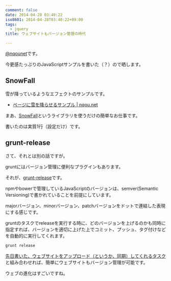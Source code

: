 ```yaml
---
comment: false
date: 2014-04-28 03:40:22
iso8601: 2014-04-28T03:40:22+09:00
tags:
  - jquery
title: ウェブサイトもバージョン管理の時代

---
```


<p><a href="https://twitter.com/nqounet">@nqounet</a>です。</p>

<p>今更感たっぷりのJavaScriptサンプルを書いた（？）ので晒します。</p>



<h2>SnowFall</h2>

<p>雪が降っているようなエフェクトのサンプルです。</p>

<ul>
<li><a href="https://www.nqou.net/snow.html">ページに雪を降らせるサンプル | nqou.net</a></li>
</ul>

<p>まあ、<a href="https://github.com/loktar00/JQuery-Snowfall">SnowFall</a>というライブラリを使うだけの簡単なお仕事です。</p>

<p>書いたのは実質1行（設定だけ）です。</p>

<h2>grunt-release</h2>

<p>さて、それとは別の話ですが。</p>

<p>gruntにはバージョン管理に便利なプラグインもあります。</p>

<p>それが、<a href="https://github.com/geddski/grunt-release">grunt-release</a>です。</p>

<p>npmやbowerで管理しているJavaScriptのバージョンは、semver(Semantic Versioning)で書かれていることを前提にしています。</p>

<p>majorバージョン、minorバージョン、patchバージョンをドットで連結した表現にする感じです。</p>

<p>gruntのタスクでreleaseを実行する時に、どのバージョンを上げるのかも同時に指定すれば、バージョンを適切に上げた上でコミット、プッシュ、タグ付けなどを自動的に実行してくれます。</p>

```bash
grunt release
```

<p><a href="https://www.nqou.net/2014/03/21/171931" title="Yeoman（yo + grunt + bower）を始めてみてわかったこと">先日書いた、ウェブサイトをアップロード（というか、同期）してくれるタスク</a>と組み合わせれば、簡単にウェブサイトもバージョン管理が可能です。</p>

<p>ウェブの進化はすごいですね。</p>
    	